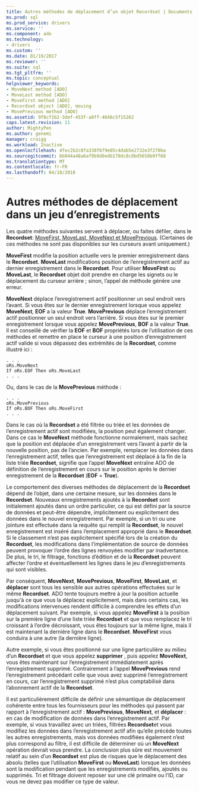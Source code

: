 ```yaml
---
title: Autres méthodes de déplacement d’un objet Recordset | Documents Microsoft
ms.prod: sql
ms.prod_service: drivers
ms.service: ''
ms.component: ado
ms.technology:
- drivers
ms.custom: ''
ms.date: 01/19/2017
ms.reviewer: ''
ms.suite: sql
ms.tgt_pltfrm: ''
ms.topic: conceptual
helpviewer_keywords:
- MoveNext method [ADO]
- MoveLast method [ADO]
- MoveFirst method [ADO]
- Recordset object [ADO], moving
- MovePrevious method [ADO]
ms.assetid: 9f8cf1b2-3def-453f-a0ff-4646c5f15262
caps.latest.revision: 11
author: MightyPen
ms.author: genemi
manager: craigg
ms.workload: Inactive
ms.openlocfilehash: 4fec2b2c8fa338f6f9e05c4dab5e2732e3f270ba
ms.sourcegitcommit: bb044a48a6af9b9d8edb178dc8c8bd5658b9ff68
ms.translationtype: MT
ms.contentlocale: fr-FR
ms.lasthandoff: 04/18/2018
---
```

# <a name="more-ways-to-move-in-a-recordset"></a>Autres méthodes de déplacement dans un jeu d’enregistrements
Les quatre méthodes suivantes servent à déplacer, ou faites défiler, dans le **Recordset**: [MoveFirst, MoveLast, MoveNext et MovePrevious](../../../ado/reference/ado-api/movefirst-movelast-movenext-and-moveprevious-methods-ado.md). (Certaines de ces méthodes ne sont pas disponibles sur les curseurs avant uniquement.)  
  
 **MoveFirst** modifie la position actuelle vers le premier enregistrement dans le **Recordset**. **MoveLast** modifications position de l’enregistrement actif au dernier enregistrement dans le **Recordset**. Pour utiliser **MoveFirst** ou **MoveLast**, le **Recordset** objet doit prendre en charge les signets ou le déplacement du curseur arrière ; sinon, l’appel de méthode génère une erreur.  
  
 **MoveNext** déplace l’enregistrement actif positionner un seul endroit vers l’avant. Si vous êtes sur le dernier enregistrement lorsque vous appelez **MoveNext**, **EOF** a la valeur **True**. **MovePrevious** déplace l’enregistrement actif positionner un seul endroit vers l’arrière. Si vous êtes sur le premier enregistrement lorsque vous appelez **MovePrevious**, **BOF** a la valeur **True**. Il est conseillé de vérifier la **EOF** et **BOF** propriétés lors de l’utilisation de ces méthodes et remettre en place le curseur à une position d’enregistrement actif valide si vous dépassez des extrémités de la **Recordset**, comme illustré ici :  
  
```  
. . .  
oRs.MoveNext  
If oRs.EOF Then oRs.MoveLast  
. . .   
```  
  
 Ou, dans le cas de la **MovePrevious** méthode :  
  
```  
. . .   
oRs.MovePrevious  
If oRs.BOF Then oRs.MoveFirst  
. . .  
```  
  
 Dans le cas où la **Recordset** a été filtrée ou triée et les données de l’enregistrement actif sont modifiées, la position peut également changer. Dans ce cas le **MoveNext** méthode fonctionne normalement, mais sachez que la position est déplacée d’un enregistrement vers l’avant à partir de la nouvelle position, pas de l’ancien. Par exemple, remplacer les données dans l’enregistrement actif, telles que l’enregistrement est déplacé à la fin de la liste triée **Recordset**, signifie que l’appel **MoveNext** entraîne ADO de définition de l’enregistrement en cours sur le position après le dernier enregistrement de la **Recordset** (**EOF** = **True**).  
  
 Le comportement des diverses méthodes de déplacement de la **Recordset** dépend de l’objet, dans une certaine mesure, sur les données dans le **Recordset**. Nouveaux enregistrements ajoutés à la **Recordset** sont initialement ajoutés dans un ordre particulier, ce qui est défini par la source de données et peut-être dépendre, implicitement ou explicitement des données dans le nouvel enregistrement. Par exemple, si un tri ou une jointure est effectuée dans la requête qui remplit la **Recordset**, le nouvel enregistrement est inséré dans l’emplacement approprié dans le **Recordset**. Si le classement n’est pas explicitement spécifié lors de la création du **Recordset**, les modifications dans l’implémentation de source de données peuvent provoquer l’ordre des lignes renvoyées modifier par inadvertance. De plus, le tri, le filtrage, fonctions d’édition et de la **Recordset** peuvent affecter l’ordre et éventuellement les lignes dans le jeu d’enregistrements qui sont visibles.  
  
 Par conséquent, **MoveNext**, **MovePrevious**, **MoveFirst**, **MoveLast**, et **déplacer** sont tous les sensible aux autres opérations effectuées sur le même **Recordset**. ADO tente toujours mettre à jour la position actuelle jusqu'à ce que vous la déplacez explicitement, mais dans certains cas, les modifications intervenues rendent difficile à comprendre les effets d’un déplacement suivant. Par exemple, si vous appelez **MoveFirst** à la position sur la première ligne d’une liste triée **Recordset** et que vous remplacez le tri croissant à l’ordre décroissant, vous êtes toujours sur la même ligne, mais il est maintenant la dernière ligne dans le **Recordset**. **MoveFirst** vous conduira à une autre (la dernière ligne).  
  
 Autre exemple, si vous êtes positionné sur une ligne particulière au milieu d’un **Recordset** et que vous appelez **supprimer** , puis appelez **MoveNext**, vous êtes maintenant sur l’enregistrement immédiatement après l’enregistrement supprimé. Contrairement à l’appel **MovePrevious** rend l’enregistrement précédant celle que vous avez supprimé l’enregistrement en cours, car l’enregistrement supprimé n’est plus comptabilisé dans l’abonnement actif de la **Recordset**.  
  
 Il est particulièrement difficile de définir une sémantique de déplacement cohérente entre tous les fournisseurs pour les méthodes qui passent par rapport à l’enregistrement actif : **MovePrevious**, **MoveNext**, et **déplacer** : en cas de modification de données dans l’enregistrement actif. Par exemple, si vous travaillez avec un triées, filtrées **Recordset**et vous modifiez les données dans l’enregistrement actif afin qu’elle précède toutes les autres enregistrements, mais vos données modifiées également n’est plus correspond au filtre, il est difficile de déterminer où un **MoveNext** opération devrait vous prendre. La conclusion plus sûre est mouvement relatif au sein d’un **Recordset** est plus de risques que le déplacement des absolu (telles que l’utilisation **MoveFirst** ou **MoveLast**) lorsque les données sont la modification pendant que les enregistrements modifiés, ajoutés ou supprimés. Tri et filtrage doivent reposer sur une clé primaire ou l’ID, car vous ne devez pas modifier ce type de valeur.
